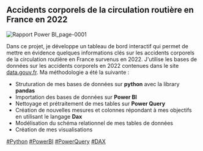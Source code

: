 ## Accidents corporels de la circulation routière en France en 2022 
![Rapport Power BI_page-0001](https://github.com/Djamel-yod/Power-BI-Accidents-corporels-circulation-routiere/assets/60408184/ae2c688c-d540-4e76-8a78-29235f054ecb)

Dans ce projet, je développe un tableau de bord interactif qui permet de mettre en évidence quelques informations clés sur les accidents corporels de la circulation routière en France survenus en 2022. J'utilise les bases de données sur les accidents corporels en 2022 contenues dans le site [data.gouv.fr](https://www.data.gouv.fr/fr/datasets/bases-de-donnees-annuelles-des-accidents-corporels-de-la-circulation-routiere-annees-de-2005-a-2022/). Ma méthodologie a été la suivante :

- Struturation de mes bases de données sur **python** avec la library **pandas**
- Importation des bases de données sur **Power BI**
- Nettoyage et prétraitement de mes tables sur **Power Query**
- Création de nouvelles mesures et colonnes répondant à mes objectifs en utilisant le langage **Dax**
- Modélisation du schéma relationnel de mes tables de données
- Création de mes visualisations

<a href="#">#Python</a>
<a href="#">#PowerBI</a>
<a href="#">#PowerQuery</a>
<a href="#"> #DAX </a>
